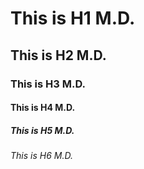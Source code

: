 # This is H1 M.D.
## This is H2 M.D.
### This is H3 M.D.
#### This is H4 M.D.
##### This is H5 M.D.
###### This is H6 M.D.
